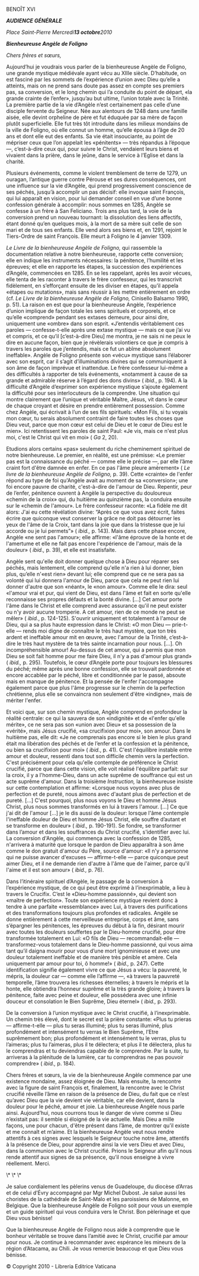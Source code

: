 BENOÎT XVI

***AUDIENCE GÉNÉRALE***

*Place Saint-Pierre* *Mercredi**13 octobre**2010*

***Bienheureuse Angèle de Foligno***

*Chers frères et sœurs,*

Aujourd’hui je voudrais vous parler de la bienheureuse Angèle de Foligno, une grande mystique médiévale ayant vécu au XIIIe siècle. D’habitude, on est fasciné par les sommets de l’expérience d’union avec Dieu qu’elle a atteints, mais on ne prend sans doute pas assez en compte ses premiers pas, sa conversion, et le long chemin qui l’a conduite du point de départ, «la grande crainte de l’enfer», jusqu’au but ultime, l’union totale avec la Trinité. La première partie de la vie d’Angèle n’est certainement pas celle d’une disciple fervente du Seigneur. Née aux alentours de 1248 dans une famille aisée, elle devint orpheline de père et fut éduquée par sa mère de façon plutôt superficielle. Elle fut très tôt introduite dans les milieux mondains de la ville de Foligno, où elle connut un homme, qu’elle épousa à l’âge de 20 ans et dont elle eut des enfants. Sa vie était insouciante, au point de mépriser ceux que l’on appelait les «pénitents» — très répandus à l’époque —, c’est-à-dire ceux qui, pour suivre le Christ, vendaient leurs biens et vivaient dans la prière, dans le jeûne, dans le service à l’Eglise et dans la charité.

Plusieurs événements, comme le violent tremblement de terre de 1279, un ouragan, l’antique guerre contre Pérouse et ses dures conséquences, ont une influence sur la vie d’Angèle, qui prend progressivement conscience de ses péchés, jusqu’à accomplir un pas décisif: elle invoque saint François, qui lui apparaît en vision, pour lui demander conseil en vue d’une bonne confession générale à accomplir: nous sommes en 1285, Angèle se confesse à un frère à San Feliciano. Trois ans plus tard, la voie de la conversion prend un nouveau tournant: la dissolution des liens affectifs, étant donné qu’en quelques mois, à la mort de sa mère suit celle de son mari et de tous ses enfants. Elle vend alors ses biens et, en 1291, rejoint le Tiers-Ordre de saint François. Elle meurt à Foligno le 4 janvier 1309.

*Le Livre de la bienheureuse Angèle de Foligno,* qui rassemble la documentation relative à notre bienheureuse, rapporte cette conversion; elle en indique les instruments nécessaires: la pénitence, l’humilité et les épreuves; et elle en rapporte les étapes, la succession des expériences d’Angèle, commencées en 1285. En se les rappelant, après les avoir vécues, elle tenta de les raconter à travers le frère confesseur, qui les transcrivit fidèlement, en s’efforçant ensuite de les diviser en étapes, qu’il appela «étapes ou mutations», mais sans réussir à les mettre entièrement en ordre (cf. *Le Livre de la bienheureuse Angèle de Foligno,* Cinisello Balsamo 1990, p. 51). La raison en est que pour la bienheureuse Angèle, l’expérience d’union implique de façon totale les sens spirituels et corporels, et ce qu’elle «comprend» pendant ses extases demeure, pour ainsi dire, uniquement une «ombre» dans son esprit. «J’entendis véritablement ces paroles — confesse-t-elle après une extase mystique — mais ce que j’ai vu et compris, et ce qu’il \[c’est-à-dire Dieu\] me montra, je ne sais ni ne peux le dire en aucune façon, bien que je révèlerais volontiers ce que je compris à travers les paroles que j’entendis, mais ce fut un abîme absolument ineffable». Angèle de Foligno présente son «vécu» mystique sans l’élaborer avec son esprit, car il s’agit d’illuminations divines qui se communiquent à son âme de façon imprévue et inattendue. Le frère confesseur lui-même a des difficultés à rapporter de tels événements, «notamment à cause de sa grande et admirable réserve à l’égard des dons divins» ( *ibid.*, p. 194). A la difficulté d’Angèle d’exprimer son expérience mystique s’ajoute également la difficulté pour ses interlocuteurs de la comprendre. Une situation qui montre clairement que l’unique et véritable Maître, Jésus, vit dans le cœur de chaque croyant et désire en prendre entièrement possession. Comme chez Angèle, qui écrivait à l’un de ses fils spirituels: «Mon Fils, si tu voyais mon cœur, tu serais absolument contraint de faire toutes les choses que Dieu veut, parce que mon cœur est celui de Dieu et le cœur de Dieu est le mien». Ici retentissent les paroles de saint Paul: «Je vis, mais ce n'est plus moi, c'est le Christ qui vit en moi» ( *Ga* 2, 20).

Etudions alors certains «pas» seulement du riche cheminement spirituel de notre bienheureuse. Le premier, en réalité, est une prémisse: «Le premier pas est la connaissance du péché — comme elle le précise —, par elle l’âme craint fort d'être damnée en enfer. En ce pas l'âme pleure amèrement» ( *Le livre de la bienheureuse Angèle de Foligno,* p. 39). Cette «crainte» de l'enfer répond au type de foi qu'Angèle avait au moment de sa «conversion»; une foi encore pauvre de charité, c'est-à-dire de l'amour de Dieu. Repentir, peur de l’enfer, pénitence ouvrent à Angèle la perspective du douloureux «chemin de la croix» qui, du huitième au quinzième pas, la conduira ensuite sur le «chemin de l'amour». Le frère confesseur raconte: «La fidèle me dit alors: J'ai eu cette révélation divine: “Après ce que vous avez écrit, faites écrire que quiconque veut conserver la grâce ne doit pas détourner les yeux de l'âme de la Croix, tant dans la joie que dans la tristesse que je lui accorde ou je lui permets”» ( *ibid.,* p. 143). Mais dans cette phase encore, Angèle «ne sent pas l'amour»; elle affirme: «l'âme éprouve de la honte et de l'amertume et elle ne fait pas encore l'expérience de l'amour, mais de la douleur» ( *ibid.,* p. 39), et elle est insatisfaite.

Angèle sent qu'elle doit donner quelque chose à Dieu pour réparer ses péchés, mais lentement, elle comprend qu'elle n'a rien à lui donner, bien plus, qu’elle n'«est rien» devant lui; elle comprend que ce ne sera pas sa volonté qui lui donnera l'amour de Dieu, parce que cela ne peut rien lui donner d'autre que son «néant», le «non amour». Comme elle le dira: seul «l'amour vrai et pur, qui vient de Dieu, est dans l'âme et fait en sorte qu'elle reconnaisse ses propres défauts et la bonté divine. \[…\] Cet amour porte l'âme dans le Christ et elle comprend avec assurance qu'il ne peut exister ou n'y avoir aucune tromperie. A cet amour, rien de ce monde ne peut se mêler» ( *ibid.*, p. 124-125). S'ouvrir uniquement et totalement à l'amour de Dieu, qui a sa plus haute expression dans le Christ: «O mon Dieu — prie-t-elle — rends moi digne de connaître le très haut mystère, que ton très ardent et ineffable amour mit en œuvre, avec l'amour de la Trinité, c’est-à-dire le très haut mystère de ta très sainte incarnation pour nous. \[…\]. Oh incompréhensible amour! Au-dessus de cet amour, qui a permis que mon Dieu se soit fait homme pour me faire Dieu, il n'y a pas d'amour plus grand» ( *ibid.,* p. 295). Toutefois, le cœur d’Angèle porte pour toujours les blessures du péché; même après une bonne confession, elle se trouvait pardonnée et encore accablée par le péché, libre et conditionnée par le passé, absoute mais en manque de pénitence. Et la pensée de l'enfer l'accompagne également parce que plus l'âme progresse sur le chemin de la perfection chrétienne, plus elle se convaincra non seulement d'être «indigne», mais de mériter l'enfer.

Et voici que, sur son chemin mystique, Angèle comprend en profondeur la réalité centrale: ce qui la sauvera de son «indignité» et de «l'enfer qu'elle mérite», ce ne sera pas son «union avec Dieu» et sa possession de la «vérité», mais Jésus crucifié, «sa crucifixion pour moi», son amour. Dans le huitième pas, elle dit: «Je ne comprenais pas encore si le bien le plus grand était ma libération des péchés et de l’enfer et la confession et la pénitence, ou bien sa crucifixion pour moi» ( *ibid.*, p. 41). C'est l'équilibre instable entre amour et douleur, ressenti dans tout son difficile chemin vers la perfection. C'est précisément pour cela qu'elle contemple de préférence le Christ crucifié, parce que dans cette vision, elle voit réalisé l'équilibre parfait: sur la croix, il y a l'homme-Dieu, dans un acte suprême de souffrance qui est un acte suprême d'amour. Dans la troisième *Instruction,* la bienheureuse insiste sur cette contemplation et affirme: «Lorsque nous voyons avec plus de perfection et de pureté, nous aimons avec d'autant plus de perfection et de pureté. \[…\] C'est pourquoi, plus nous voyons le Dieu et homme Jésus Christ, plus nous sommes transformés en lui à travers l'amour. \[…\] Ce que j'ai dit de l'amour \[…\] je le dis aussi de la douleur: lorsque l'âme contemple l'ineffable douleur de Dieu et homme Jésus Christ, elle souffre d’autant et se transforme en douleur» ( *ibid.,* p. 190-191). Se fondre, se transformer dans l’amour et dans les souffrances du Christ crucifié, s'identifier avec lui. La conversion d'Angèle, qui commença avec la confession de 1285, n'arrivera à maturité que lorsque le pardon de Dieu apparaîtra à son âme comme le don gratuit d'amour du Père, source d'amour: «Il n'y a personne qui ne puisse avancer d'excuses — affirme-t-elle — parce quiconque peut aimer Dieu, et il ne demande rien d'autre à l'âme que de l'aimer, parce qu'il l'aime et il est son amour» ( *ibid.,* p. 76).

Dans l’itinéraire spirituel d’Angèle, le passage de la conversion à l’expérience mystique, de ce qui peut être exprimé à l’inexprimable, a lieu à travers le Crucifix. C’est le «Dieu-homme passionné», qui devient son «maître de perfection». Toute son expérience mystique revient donc à tendre à une parfaite «ressemblance» avec Lui, à travers des purifications et des transformations toujours plus profondes et radicales. Angèle se donne entièrement à cette merveilleuse entreprise, corps et âme, sans s’épargner les pénitences, les épreuves du début à la fin, désirant mourir avec toutes les douleurs souffertes par le Dieu-homme crucifié, pour être transformée totalement en Lui: «O fils de Dieu — recommandait-elle — transformez-vous totalement dans le Dieu-homme passionné, qui vous aima tant qu’il daigna mourir pour vous d’une mort ignominieuse et avec une douleur totalement ineffable et de manière très pénible et amère. Cela uniquement par amour pour toi, ô homme!» ( *ibid.,* p. 247). Cette identification signifie également vivre ce que Jésus a vécu: la pauvreté, le mépris, la douleur car — comme elle l’affirme —, «à travers la pauvreté temporelle, l’âme trouvera les richesses éternelles; à travers le mépris et la honte, elle obtiendra l’honneur suprême et la très grande gloire; à travers la pénitence, faite avec peine et douleur, elle possédera avec une infinie douceur et consolation le Bien Suprême, Dieu éternel» ( *ibid.,* p. 293).

De la conversion à l’union mystique avec le Christ crucifié, à l’inexprimable. Un chemin très élevé, dont le secret est la prière constante: «Plus tu prieras — affirme-t-elle — plus tu seras illuminé; plus tu seras illuminé, plus profondément et intensément tu verras le Bien Suprême, l’Etre suprêmement bon; plus profondément et intensément tu le verras, plus tu l’aimeras; plus tu l’aimeras, plus il te délectera; et plus il te délectera, plus tu le comprendras et tu deviendras capable de le comprendre. Par la suite, tu arriveras à la plénitude de la lumière, car tu comprendras ne pas pouvoir comprendre» ( *ibid.,* p. 184).

Chers frères et sœurs, la vie de la bienheureuse Angèle commence par une existence mondaine, assez éloignée de Dieu. Mais ensuite, la rencontre avec la figure de saint François et, finalement, la rencontre avec le Christ crucifié réveille l’âme en raison de la présence de Dieu, du fait que ce n’est qu’avec Dieu que la vie devient vie véritable, car elle devient, dans la douleur pour le péché, amour et joie. La bienheureuse Angèle nous parle ainsi. Aujourd’hui, nous courrons tous le danger de vivre comme si Dieu n’existait pas: il semble si éloigné de la vie actuelle. Mais Dieu a mille façons, une pour chacun, d'être présent dans l’âme, de montrer qu’il existe et me connaît et m’aime. Et la bienheureuse Angèle veut nous rendre attentifs à ces signes avec lesquels le Seigneur touche notre âme, attentifs à la présence de Dieu, pour apprendre ainsi la vie vers Dieu et avec Dieu, dans la communion avec le Christ crucifié. Prions le Seigneur afin qu’il nous rende attentif aux signes de sa présence, qu’il nous enseigne à vivre réellement. Merci.

\\* \\* \\*

Je salue cordialement les pèlerins venus de Guadeloupe, du diocèse d’Arras et de celui d’Évry accompagné par Mgr Michel Dubost. Je salue aussi les choristes de la cathédrale de Saint-Malo et les paroissiens de Malonne, en Belgique. Que la bienheureuse Angèle de Foligno soit pour vous un exemple et un guide spirituel qui vous conduira vers le Christ. Bon pèlerinage et que Dieu vous bénisse!

Que la bienheureuse Angèle de Foligno nous aide à comprendre que le bonheur véritable se trouve dans l’amitié avec le Christ, crucifié par amour pour nous. Je continue à recommander avec espérance les mineurs de la région d’Atacama, au Chili. Je vous remercie beaucoup et que Dieu vous bénisse.

© Copyright 2010 - Libreria Editrice Vaticana